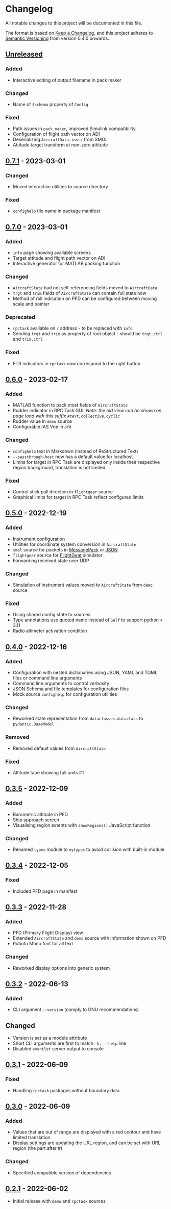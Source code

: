 # Changelog

All notable changes to this project will be documented in this file.

The format is based on [Keep a Changelog](https://keepachangelog.com/en/1.0.0/),
and this project adheres to [Semantic Versioning](https://semver.org/spec/v2.0.0.html) from version 0.4.0 onwards.

## [Unreleased]

### Added

- Interactive editing of output filename in pack maker

### Changed

- Name of `$schema` property of `Config`

### Fixed

- Path issues in `pack_maker`, improved Simulink compatibility
- Configuration of flight path vector on ADI
- Deserializing `AircraftData.instr` from SMOL
- Attitude target transform at non-zero attitude

## [0.7.1] - 2023-03-01

### Changed

- Moved interactive utilities to source directory

### Fixed

- `confighelp` file name in package manifest

## [0.7.0] - 2023-03-01

### Added

- `info` page showing available screens
- Target attitude and flight path vector on ADI
- Interactive generator for MATLAB packing function

### Changed

- `AircraftState` had not self-referencing fields moved to `AircraftData`
- `trgt` and `trim` fields of `AircraftState` can contain full state now
- Method of roll indication on PFD can be configured between moving scale and pointer

### Deprecated

- `rpctask` available on `/` address - to be replaced with `info`
- Sending `trgt` and `trim` as property of root object - should be `trgt.ctrl` and `trim.ctrl`

### Fixed

- FTR indicators in `rpctask` now correspond to the right button

## [0.6.0] - 2023-02-17

### Added

- MATLAB function to pack most fields of `AircraftState`
- Rudder indicator in RPC Task GUI. _Note: the old view can be shown on page load with this suffix `#text,collective,cyclic`_
- Rudder value in `demo` source
- Configurable IAS Vne in `pfd`

### Changed

- `confighelp` text in Markdown (instead of ReStructured Text)
- `--passthrough-host` now has a default value for localhost
- Limits for target in RPC Task are displayed only inside their respective region background, translation is not limited

### Fixed

- Control stick pull direction in `flightgear` source
- Graphical limits for target in RPC Task reflect configured limits

## [0.5.0] - 2022-12-19

### Added

- Instrument configuration
- Utilities for coordinate system conversion in `AircraftState`
- `smol` source for packets in [MessagePack](https://msgpack.org/) or [JSON](https://www.json.org/)
- `flightgear` source for [FlightGear](https://www.flightgear.org/) simulator
- Forwarding received state over UDP

### Changed

- Simulation of instrument values moved to `AircraftState` from `demo` source

### Fixed

- Using shared config state to sources
- Type annotations use quoted name instead of `Self` to support python < 3.11
- Radio altimeter activation condition

## [0.4.0] - 2022-12-16

### Added

- Configuration with nested dictionaries using JSON, YAML and TOML files or command line arguments
- Command line arguments to control verbosity
- JSON Schema and file templates for configuration files
- Mock source `confighelp` for configuration utilities

### Changed

- Reworked state representation from `dataclasses.dataclass` to `pydantic.BaseModel`

### Removed

- Removed default values from `AircraftState`

### Fixed

- Altitude tape showing full units #1

## [0.3.5] - 2022-12-09

### Added

- Barometric altitude in PFD
- Ship approach screen
- Visualising region extents with `showRegions()` JavaScript function

### Changed

- Renamed `types` module to `mytypes` to avoid collision with built-in module

## [0.3.4] - 2022-12-05

### Fixed

- Included PFD page in manifest

## [0.3.3] - 2022-11-28

### Added

- PFD (Primary Flight Display) view
- Extended `AircraftState` and `demo` source with information shown on PFD
- Roboto Mono font for all text

### Changed

- Reworked display options into generic system

## [0.3.2] - 2022-06-13

### Added

- CLI argument `--version` (comply to GNU recommendations)

## Changed

- Version is set as a module attribute
- Short CLI arguments are first to match `-h, --help` line
- Disabled `eventlet` server output to console

## [0.3.1] - 2022-06-09

### Fixed

- Handling `rpctask` packages without boundary data

## [0.3.0] - 2022-06-09

### Added

- Values that are out of range are displayed with a red contour and have limited translation
- Display settings are updating the URL region, and can be set with URL region (the part after #)

### Changed

- Specified compatible version of dependencies

## [0.2.1] - 2022-06-02

- Initial release with `demo` and `rpctask` sources

<!-- prettier-ignore -->
[Unreleased]: https://gitlab.com/Maarrk/lidia/-/compare/v0.7.1...dev
[0.7.1]: https://gitlab.com/Maarrk/lidia/-/compare/v0.7.0...v0.7.1
[0.7.0]: https://gitlab.com/Maarrk/lidia/-/compare/v0.6.0...v0.7.0
[0.6.0]: https://gitlab.com/Maarrk/lidia/-/compare/v0.5.0...v0.6.0
[0.5.0]: https://gitlab.com/Maarrk/lidia/-/compare/v0.4.0...v0.5.0
[0.4.0]: https://gitlab.com/Maarrk/lidia/-/compare/v0.3.5...v0.4.0
[0.3.5]: https://gitlab.com/Maarrk/lidia/-/compare/v0.3.4...v0.3.5
[0.3.4]: https://gitlab.com/Maarrk/lidia/-/compare/v0.3.3...v0.3.4
[0.3.3]: https://gitlab.com/Maarrk/lidia/-/compare/v0.3.2...v0.3.3
[0.3.2]: https://gitlab.com/Maarrk/lidia/-/compare/v0.3.1...v0.3.2
[0.3.1]: https://gitlab.com/Maarrk/lidia/-/compare/v0.3.0...v0.3.1
[0.3.0]: https://gitlab.com/Maarrk/lidia/-/compare/v0.2.1...v0.3.0
[0.2.1]: https://gitlab.com/Maarrk/lidia/-/tree/v0.2.1

